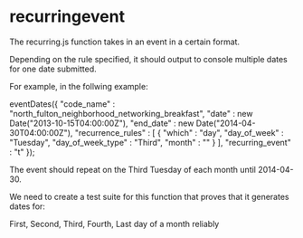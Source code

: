 recurringevent
==============

The recurring.js function takes in an event in a certain format.

Depending on the rule specified, it should output to console multiple dates for one date submitted.

For example, in the follwing example:

eventDates({
	"code_name" : "north_fulton_neighborhood_networking_breakfast",
	"date" : new Date("2013-10-15T04:00:00Z"),
	"end_date" : new Date("2014-04-30T04:00:00Z"),
	"recurrence_rules" : [
		{
			"which" : "day",
			"day_of_week" : "Tuesday",
			"day_of_week_type" : "Third",
			"month" : ""
		}
	],
	"recurring_event" : "t"
});

The event should repeat on the Third Tuesday of each month until 2014-04-30.

We need to create a test suite for this function that proves that it generates dates for:

First, Second, Third, Fourth, Last day of a month reliably
